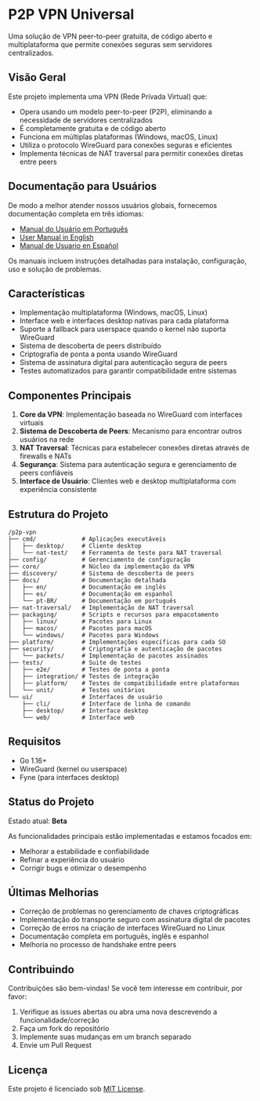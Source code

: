 # P2P VPN Universal

Uma solução de VPN peer-to-peer gratuita, de código aberto e multiplataforma que permite conexões seguras sem servidores centralizados.

## Visão Geral

Este projeto implementa uma VPN (Rede Privada Virtual) que:
- Opera usando um modelo peer-to-peer (P2P), eliminando a necessidade de servidores centralizados
- É completamente gratuita e de código aberto
- Funciona em múltiplas plataformas (Windows, macOS, Linux)
- Utiliza o protocolo WireGuard para conexões seguras e eficientes
- Implementa técnicas de NAT traversal para permitir conexões diretas entre peers

## Documentação para Usuários

De modo a melhor atender nossos usuários globais, fornecemos documentação completa em três idiomas:

- [Manual do Usuário em Português](docs/pt-BR/manual-usuario.md)
- [User Manual in English](docs/en/user-manual.md)
- [Manual de Usuario en Español](docs/es/manual-usuario.md)

Os manuais incluem instruções detalhadas para instalação, configuração, uso e solução de problemas.

## Características

- Implementação multiplataforma (Windows, macOS, Linux)
- Interface web e interfaces desktop nativas para cada plataforma
- Suporte a fallback para userspace quando o kernel não suporta WireGuard
- Sistema de descoberta de peers distribuído
- Criptografia de ponta a ponta usando WireGuard
- Sistema de assinatura digital para autenticação segura de peers
- Testes automatizados para garantir compatibilidade entre sistemas

## Componentes Principais

1. **Core da VPN**: Implementação baseada no WireGuard com interfaces virtuais
2. **Sistema de Descoberta de Peers**: Mecanismo para encontrar outros usuários na rede
3. **NAT Traversal**: Técnicas para estabelecer conexões diretas através de firewalls e NATs
4. **Segurança**: Sistema para autenticação segura e gerenciamento de peers confiáveis
5. **Interface de Usuário**: Clientes web e desktop multiplataforma com experiência consistente

## Estrutura do Projeto

```
/p2p-vpn
├── cmd/             # Aplicações executáveis
│   ├── desktop/     # Cliente desktop
│   └── nat-test/    # Ferramenta de teste para NAT traversal
├── config/          # Gerenciamento de configuração
├── core/            # Núcleo da implementação da VPN 
├── discovery/       # Sistema de descoberta de peers
├── docs/            # Documentação detalhada
│   ├── en/          # Documentação em inglês
│   ├── es/          # Documentação em espanhol
│   └── pt-BR/       # Documentação em português
├── nat-traversal/   # Implementação de NAT traversal
├── packaging/       # Scripts e recursos para empacotamento
│   ├── linux/       # Pacotes para Linux
│   ├── macos/       # Pacotes para macOS
│   └── windows/     # Pacotes para Windows
├── platform/        # Implementações específicas para cada SO
├── security/        # Criptografia e autenticação de pacotes
│   └── packets/     # Implementação de pacotes assinados
├── tests/           # Suite de testes
│   ├── e2e/         # Testes de ponta a ponta
│   ├── integration/ # Testes de integração
│   ├── platform/    # Testes de compatibilidade entre plataformas
│   └── unit/        # Testes unitários
└── ui/              # Interfaces de usuário
    ├── cli/         # Interface de linha de comando
    ├── desktop/     # Interface desktop
    └── web/         # Interface web
```

## Requisitos

- Go 1.16+
- WireGuard (kernel ou userspace)
- Fyne (para interfaces desktop)

## Status do Projeto

Estado atual: **Beta**

As funcionalidades principais estão implementadas e estamos focados em:
- Melhorar a estabilidade e confiabilidade
- Refinar a experiência do usuário
- Corrigir bugs e otimizar o desempenho

## Últimas Melhorias

- Correção de problemas no gerenciamento de chaves criptográficas
- Implementação do transporte seguro com assinatura digital de pacotes
- Correção de erros na criação de interfaces WireGuard no Linux
- Documentação completa em português, inglês e espanhol
- Melhoria no processo de handshake entre peers

## Contribuindo

Contribuições são bem-vindas! Se você tem interesse em contribuir, por favor:

1. Verifique as issues abertas ou abra uma nova descrevendo a funcionalidade/correção
2. Faça um fork do repositório
3. Implemente suas mudanças em um branch separado
4. Envie um Pull Request

## Licença

Este projeto é licenciado sob [MIT License](LICENSE).
